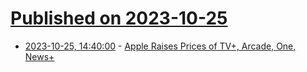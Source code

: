 # [Published on 2023-10-25](index.md)

* [2023-10-25, 14:40:00](https://apple.slashdot.org/story/23/10/25/1440242/apple-raises-prices-of-tv-arcade-one-news?utm_source=rss1.0mainlinkanon&utm_medium=feed) - [Apple Raises Prices of TV+, Arcade, One, News+](https://apple.slashdot.org/story/23/10/25/1440242/apple-raises-prices-of-tv-arcade-one-news?utm_source=rss1.0mainlinkanon&utm_medium=feed)

